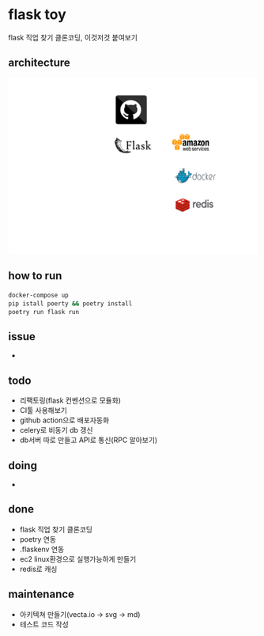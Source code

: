 # flask toy

flask 직업 찾기 클론코딩, 이것저것 붙여보기

## architecture

<img src="./img.svg">

## how to run

```bash
docker-compose up
pip istall poerty && poetry install
poetry run flask run
```

## issue

- 

## todo

- 리팩토링(flask 컨벤션으로 모듈화)
- CI툴 사용해보기
- github action으로 배포자동화
- celery로 비동기 db 갱신
- db서버 따로 만들고 API로 통신(RPC 알아보기)

## doing

- 

## done

- flask 직업 찾기 클론코딩
- poetry 연동
- .flaskenv 연동
- ec2 linux환경으로 실행가능하게 만들기
- redis로 캐싱

## maintenance

- 아키텍쳐 만들기(vecta.io -> svg -> md)
- 테스트 코드 작성